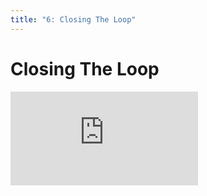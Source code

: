 ```yaml
---
title: "6: Closing The Loop"
---
```


# Closing The Loop

<div class='embed-container'><iframe src='https://player.vimeo.com/video/322725616' frameborder='0' webkitAllowFullScreen mozallowfullscreen allowFullScreen></iframe></div>